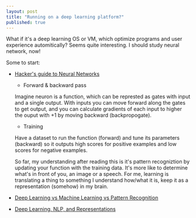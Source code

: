 ```yaml
---
layout: post
title: "Running on a deep learning platform?"
published: true
---
```


What if it's a deep learning OS or VM, which optimize programs and user experience automitically? Seems quite interesting. I should study neural network, now!

Some to start:

- [Hacker's guide to Neural Networks](http://karpathy.github.io/neuralnets/)  
  - Forward & backward pass

  Imagine neuron is a function, which can be represted as gates with input and a single output. With inputs you can move forward along the gates to get output, and you can calculate gradients of each input to higher the ouput with +1 by moving backward (backpropogate).

  - Training

  Have a dataset to run the function (forward) and tune its parameters (backward) so it outputs high scores for positive examples and low scores for negative examples.

  So far, my understanding after reading this is it's pattern recogniztion by updating your function with the training data. It's more like to determine what's in front of you, an image or a speech. For me, learning is translating a thing to something I understand how/what it is, keep it as a representation (somehow) in my brain.

- [Deep Learning vs Machine Learning vs Pattern Recognition](http://quantombone.blogspot.com/2015/03/deep-learning-vs-machine-learning-vs.html)
- [Deep Learning, NLP, and Representations](http://colah.github.io/posts/2014-07-NLP-RNNs-Representations/)